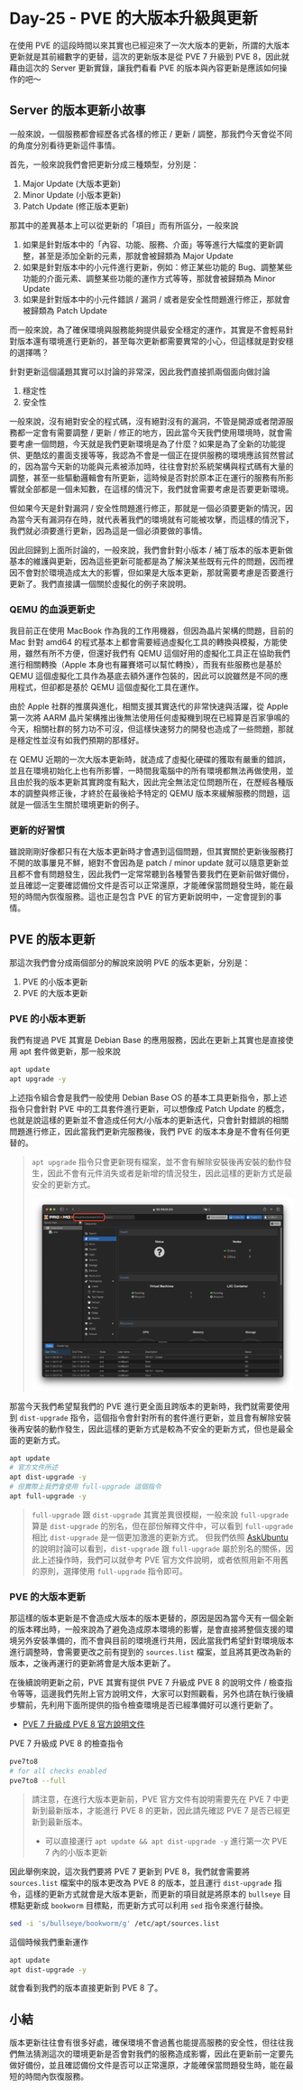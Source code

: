 # Day-25 - PVE 的大版本升級與更新

在使用 PVE 的這段時間以來其實也已經迎來了一次大版本的更新，所謂的大版本更新就是其前綴數字的更替，這次的更新版本是從 PVE 7 升級到 PVE 8，因此就藉由這次的 Server 更新實錄，讓我們看看 PVE 的版本與內容更新是應該如何操作的吧～

## Server 的版本更新小故事

一般來說，一個服務都會經歷各式各樣的修正 / 更新 / 調整，那我們今天會從不同的角度分別看待更新這件事情。

首先，一般來說我們會把更新分成三種類型，分別是：

1. Major Update (大版本更新)
2. Minor Update (小版本更新)
3. Patch Update (修正版本更新)

那其中的差異基本上可以從更新的「項目」而有所區分，一般來說

1. 如果是針對版本中的「內容、功能、服務、介面」等等進行大幅度的更新調整，甚至是添加全新的元素，那就會被歸類為 Major Update
2. 如果是針對版本中的小元件進行更新，例如：修正某些功能的 Bug、調整某些功能的介面元素、調整某些功能的運作方式等等，那就會被歸類為 Minor Update
3. 如果是針對版本中的小元件錯誤 / 漏洞 / 或者是安全性問題進行修正，那就會被歸類為 Patch Update

而一般來說，為了確保環境與服務能夠提供最安全穩定的運作，其實是不會輕易針對版本還有環境進行更新的，甚至每次更新都需要異常的小心，但這樣就是對安穩的選擇嗎？

針對更新這個議題其實可以討論的非常深，因此我們直接抓兩個面向做討論

1. 穩定性
2. 安全性

一般來說，沒有絕對安全的程式碼，沒有絕對沒有的漏洞，不管是開源或者閉源服務都一定會有需要調整 / 更新 / 修正的地方，因此當今天我們使用環境時，就會需要考慮一個問題，今天就是我們更新環境是為了什麼？如果是為了全新的功能提供、更酷炫的畫面支援等等，我認為不會是一個正在提供服務的環境應該貿然嘗試的，因為當今天新的功能與元素被添加時，往往會對於系統架構與程式碼有大量的調整，甚至一些驅動邏輯會有所更新，這時候是否對於原本正在運行的服務有所影響就全部都是一個未知數，在這樣的情況下，我們就會需要考慮是否要更新環境。

但如果今天是針對漏洞 / 安全性問題進行修正，那就是一個必須要更新的情況，因為當今天有漏洞存在時，就代表著我們的環境就有可能被攻擊，而這樣的情況下，我們就必須要進行更新，因為這是一個必須要做的事情。

因此回歸到上面所討論的，一般來說，我們會針對小版本 / 補丁版本的版本更新做基本的維護與更新，因為這些更新可能都是為了解決某些既有元件的問題，因而裡因不會對於環境造成太大的影響，但如果是大版本更新，那就需要考慮是否要進行更新了。我們直接講一個關於虛擬化的例子來說明。

### QEMU 的血淚更新史

我目前正在使用 MacBook 作為我的工作用機器，但因為晶片架構的問題，目前的 Mac 針對 amd64 的程式基本上都會需要經過虛擬化工具的轉換與模擬，方能使用，雖然有所不方便，但還好我們有 QEMU 這個好用的虛擬化工具正在協助我們進行相關轉換（Apple 本身也有羅賽塔可以幫忙轉換），而我有些服務也是基於 QEMU 這個虛擬化工具作為基底去額外運作包裝的，因此可以說雖然是不同的應用程式，但卻都是基於 QEMU 這個虛擬化工具在運作。

由於 Apple 社群的推廣與進化，相關支援其實迭代的非常快速與活躍，從 Apple 第一次將 AARM 晶片架構推出後無法使用任何虛擬機到現在已經算是百家爭鳴的今天，相關社群的努力功不可沒，但這樣快速努力的開發也造成了一些問題，那就是穩定性並沒有如我們預期的那樣好。

在 QEMU 近期的一次大版本更新時，就造成了虛擬化硬碟的獲取有嚴重的錯誤，並且在環境初始化上也有所影響，一時間我電腦中的所有環境都無法再做使用，並且由於我的版本更新其實跨度有點大，因此完全無法定位問題所在，在歷經各種版本的調整與修正後，才終於在最後給予特定的 QEMU 版本來緩解服務的問題，這就是一個活生生關於環境更新的例子。

### 更新的好習慣

雖說剛剛好像都只有在大版本更新時才會遇到這個問題，但其實關於更新後服務打不開的故事屢見不鮮，絕對不會因為是 patch / minor update 就可以隨意更新並且都不會有問題發生，因此我們一定常常聽到各種警告要我們在更新前做好備份，並且確認一定要確認備份文件是否可以正常還原，才能確保當問題發生時，能在最短的時間內恢復服務。這也正是包含 PVE 的官方更新說明中，一定會提到的事情。

## PVE 的版本更新

那這次我們會分成兩個部分的解說來說明 PVE 的版本更新，分別是：

1. PVE 的小版本更新
2. PVE 的大版本更新

### PVE 的小版本更新

我們有提過 PVE 其實是 Debian Base 的應用服務，因此在更新上其實也是直接使用 apt 套件做更新，那一般來說

```bash
apt update
apt upgrade -y
```

上述指令組合會是我們一般使用 Debian Base OS 的基本工具更新指令，那上述指令只會針對 PVE 中的工具套件進行更新，可以想像成 Patch Update 的概念，也就是說這樣的更新並不會造成任何大/小版本的更新迭代，只會針對錯誤的相關問題進行修正，因此當我們更新完服務後，我們 PVE 的版本本身是不會有任何更替的。

> `apt upgrade` 指令只會更新現有檔案，並不會有解除安裝後再安裝的動作發生，因此不會有元件消失或者是新增的情況發生，因此這樣的更新方式是最安全的更新方式。
> 
> ![PVE Version Example](https://raw.githubusercontent.com/fdff87554/iThome-Ironman/main/2023/%E8%AA%92%EF%BC%8C%E6%83%B3%E4%B8%8D%E5%88%B0%E6%9C%89%E4%B8%80%E5%A4%A9%E6%90%9E%E6%87%82%E7%B6%B2%E8%B7%AF%E6%98%AF%E5%9B%A0%E7%82%BA%E5%AE%BF%E8%88%8D%E5%AD%B8%E9%95%B7%E9%80%BC%E6%88%91%E7%9A%84QQ%EF%BC%8130%E5%A4%A9%E7%9A%84%E5%AE%BF%E8%88%8D%E7%B6%B2%E8%B7%AF%E6%9E%B6%E8%A8%AD/Images/PVE-Version-Example.png)

那當今天我們希望幫我們的 PVE 進行更全面且跨版本的更新時，我們就需要使用到 `dist-upgrade` 指令，這個指令會針對所有的套件進行更新，並且會有解除安裝後再安裝的動作發生，因此這樣的更新方式是較為不安全的更新方式，但也是最全面的更新方式。

```bash
apt update
# 官方文件所述
apt dist-upgrade -y
# 但實際上我們會使用 full-upgrade 這個指令
apt full-upgrade -y
```

> `full-upgrade` 跟 `dist-upgrade` 其實差異很模糊，一般來說 `full-upgrade` 算是 `dist-upgrade` 的別名，但在部份解釋文件中，可以看到 `full-upgrade` 相比 `dist-upgrade` 是一個更加激進的更新方式。
> 但我們依照 [AskUbuntu](https://askubuntu.com/questions/770135/apt-full-upgrade-versus-apt-get-dist-upgrade/1316448#1316448) 的說明討論可以看到，`dist-upgrade` 跟 `full-upgrade` 屬於別名的關係，因此上述操作時，我們可以就參考 PVE 官方文件說明，或者依照用新不用舊的原則，選擇使用 `full-upgrade` 指令即可。

### PVE 的大版本更新

那這樣的版本更新是不會造成大版本的版本更替的，原因是因為當今天有一個全新的版本釋出時，一般來說為了避免造成原本環境的影響，是會直接將整個支援的環境另外安裝準備的，而不會與目前的環境進行共用，因此當我們希望針對環境版本進行調整時，會需要更改之前有提到的 `sources.list` 檔案，並且將其更改為新的版本，之後再運行的更新將會是大版本更新了。

在後續說明更新之前，PVE 其實有提供 PVE 7 升級成 PVE 8 的說明文件 / 檢查指令等等，這邊我們先附上官方說明文件，大家可以對照觀看，另外也請在執行後續步驟前，先利用下面所提供的指令檢查環境是否已經準備好可以進行更新了。

- [PVE 7 升級成 PVE 8 官方說明文件](https://pve.proxmox.com/wiki/Upgrade_from_7_to_8)

PVE 7 升級成 PVE 8 的檢查指令

```bash
pve7to8
# for all checks enabled
pve7to8 --full
```

> 請注意，在進行大版本更新前，PVE 官方文件有說明需要先在 PVE 7 中更新到最新版本，才能進行 PVE 8 的更新，因此請先確認 PVE 7 是否已經更新到最新版本。
> - 可以直接運行 `apt update && apt dist-upgrade -y` 進行第一次 PVE 7 內的小版本更新

因此舉例來說，這次我們要將 PVE 7 更新到 PVE 8，我們就會需要將 `sources.list` 檔案中的版本更改為 PVE 8 的版本，並且運行 `dist-upgrade` 指令，這樣的更新方式就會是大版本更新，而更新的項目就是將原本的 `bullseye` 目標點更新成 `bookworm` 目標點，而更新方式可以利用 `sed` 指令來進行替換。

```bash
sed -i 's/bullseye/bookworm/g' /etc/apt/sources.list
```

這個時候我們重新運作

```bash
apt update
apt dist-upgrade -y
```

就會看到我們的版本直接更新到 PVE 8 了。

## 小結

版本更新往往會有很多好處，確保環境不會過舊也能提高服務的安全性，但往往我們無法猜測這次的環境更新是否會對我們的服務造成影響，因此在更新前一定要先做好備份，並且確認備份文件是否可以正常還原，才能確保當問題發生時，能在最短的時間內恢復服務。
